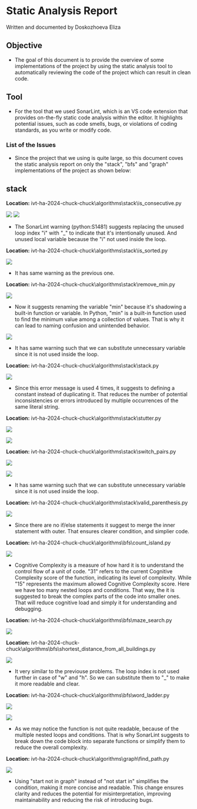 # Static Analysis Report

Written and documented by Doskozhoeva Eliza

## Objective

- The goal of this document is to provide the overview of some implementations of the project by using the static analysis tool to automatically reviewing the code of the project which can result in clean code.

## Tool

- For the tool that we used SonarLint, which is an VS code extension that provides on-the-fly static code analysis within the editor. It highlights potential issues, such as code smells, bugs, or violations of coding standards, as you write or modify code.

### List of the Issues

- Since the project that we using is quite large, so this document coves the static analysis report on only the "stack", "bfs" and "graph" implementations of the project as shown below:

## stack

**Location:** ivt-ha-2024-chuck-chuck\algorithms\stack\is_consecutive.py

![](e1.png)
![](e2.png)

- The SonarLint warning (python:S1481) suggests replacing the unused loop index "i" with "_" to indicate that it's intentionally unused. And unused local variable because the "i" not used inside the loop.

**Location:** ivt-ha-2024-chuck-chuck\algorithms\stack\is_sorted.py

![](e3.png)

- It has same warning as the previous one.


**Location:** ivt-ha-2024-chuck-chuck\algorithms\stack\remove_min.py

![](e4.png)

- Now it suggests renaming the variable "min" because it's shadowing a built-in function or variable. In Python, "min" is a built-in function used to find the minimum value among a collection of values. That is why it can lead to naming confusion and unintended behavior.

![](e5.png)

- It has same warning such that we can substitute unnecessary variable since it is not used inside the loop.

**Location:** ivt-ha-2024-chuck-chuck\algorithms\stack\stack.py

![](e6.png)

- Since this error message is used 4 times, it suggests to defining a constant instead of duplicating it. That reduces the number of potential inconsistencies or errors introduced by multiple occurrences of the same literal string.

**Location:** ivt-ha-2024-chuck-chuck\algorithms\stack\stutter.py

![](e7.png)

![](e8.png)

**Location:** ivt-ha-2024-chuck-chuck\algorithms\stack\switch_pairs.py

![](e9.png)

![](e10.png)

- It has same warning such that we can substitute unnecessary variable since it is not used inside the loop.

**Location:** ivt-ha-2024-chuck-chuck\algorithms\stack\valid_parenthesis.py

![](e11.png)

- Since there are no if/else statements it suggest to merge the inner statement with outer. That ensures clearer condition, and simplier code.




**Location:** ivt-ha-2024-chuck-chuck\algorithms\bfs\count_island.py

![](e12.png)

- Cognitive Complexity is a measure of how hard it is to understand the control flow of a unit of code.  "31" refers to the current Cognitive Complexity score of the function, indicating its level of complexity. While "15" represents the maximum allowed Cognitive Complexity score. Here we have too many nested loops and conditions. That way, the it is suggested to break the complex parts of the code into smaller ones. That will reduce cognitive load and simply it for understanding and debugging.


**Location:** ivt-ha-2024-chuck-chuck\algorithms\bfs\maze_search.py

![](e13.png)

**Location:** ivt-ha-2024-chuck-chuck\algorithms\bfs\shortest_distance_from_all_buildings.py

![](e14.png)

- It very similar to the previouse problems. The loop index is not used further in case of "w" and "h". So we can substitute them to "_" to make it more readable and clear.


**Location:** ivt-ha-2024-chuck-chuck\algorithms\bfs\word_ladder.py

![](e15.png)

![](e16.png)

- As we may notice the function is not quite readable, because of the multiple nested loops and conditions. That is why SonarLint suggests to break down the code block into separate functions or simplify them to reduce the overall complexity.

**Location:** ivt-ha-2024-chuck-chuck\algorithms\graph\find_path.py

![](e17.png)

- Using "start not in graph" instead of "not start in" simplifies the condition, making it more concise and readable. This change ensures clarity and reduces the potential for misinterpretation, improving maintainability and reducing the risk of introducing bugs.
